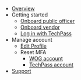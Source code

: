 - [Overview](home)
- Getting started
  - [Onboard public officer](onboard-public-officers-using-non-se-machines)
  - [Onboard vendor](onboard-vendors-to-techpass)
  - [Log in with TechPass](access-sgts-services-using-techpass)
- Manage account
  - [Edit Profile](edit-profile)
  - Reset MFA
    - [WOG account](reset-security-verification-for-wog-account)
    - [TechPass account](reset-techpass-mfa-for-new-device)
- [Support](/support/overview.md)
